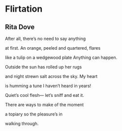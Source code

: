 # Flirtation
## Rita Dove
After all, there’s no need
to say anything

at first. An orange, peeled
and quartered, flares

like a tulip on a wedgewood plate
Anything can happen.

Outside the sun
has rolled up her rugs

and night strewn salt
across the sky. My heart

is humming a tune
I haven’t heard in years!

Quiet’s cool flesh—
let’s sniff and eat it.

There are ways
to make of the moment

a topiary
so the pleasure’s in

walking through.